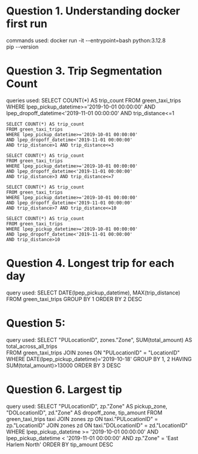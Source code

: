 # Question 1. Understanding docker first run
commands used: 
	docker run -it --entrypoint=bash python:3.12.8  
	pip --version

# Question 3. Trip Segmentation Count
queries used:
	SELECT COUNT(*) AS trip_count 
	FROM green_taxi_trips  
	WHERE lpep_pickup_datetime>='2019-10-01 00:00:00' 
	AND lpep_dropoff_datetime<'2019-11-01 00:00:00'
	AND trip_distance<=1

	SELECT COUNT(*) AS trip_count 
	FROM green_taxi_trips 
	WHERE lpep_pickup_datetime>='2019-10-01 00:00:00' 
	AND lpep_dropoff_datetime<'2019-11-01 00:00:00'
	AND trip_distance>1 AND trip_distance<=3

	SELECT COUNT(*) AS trip_count 
	FROM green_taxi_trips 
	WHERE lpep_pickup_datetime>='2019-10-01 00:00:00' 
	AND lpep_dropoff_datetime<'2019-11-01 00:00:00'
	AND trip_distance>3 AND trip_distance<=7
	
	SELECT COUNT(*) AS trip_count 
	FROM green_taxi_trips 
	WHERE lpep_pickup_datetime>='2019-10-01 00:00:00' 
	AND lpep_dropoff_datetime<'2019-11-01 00:00:00'
	AND trip_distance>7 AND trip_distance<=10

	SELECT COUNT(*) AS trip_count 
	FROM green_taxi_trips 
	WHERE lpep_pickup_datetime>='2019-10-01 00:00:00' 
	AND lpep_dropoff_datetime<'2019-11-01 00:00:00'
	AND trip_distance>10

# Question 4. Longest trip for each day
query used:
	SELECT DATE(lpep_pickup_datetime), 
	       MAX(trip_distance) 
	FROM green_taxi_trips 
	GROUP BY 1 
	ORDER BY 2 DESC

# Question 5:
query used:
	SELECT "PULocationID", zones."Zone", SUM(total_amount) AS total_across_all_trips  
	FROM green_taxi_trips JOIN zones ON
	"PULocationID" = "LocationID"
	WHERE DATE(lpep_pickup_datetime)='2019-10-18'
	GROUP BY 1, 2
	HAVING SUM(total_amount)>13000
	ORDER BY 3 DESC

# Question 6. Largest tip
query used:
	SELECT "PULocationID",
		   zp."Zone" AS pickup_zone,
		   "DOLocationID", 
		   zd."Zone" AS dropoff_zone,
		   tip_amount
	FROM green_taxi_trips taxi
	JOIN zones zp
	ON taxi."PULocationID" = zp."LocationID"
	JOIN zones zd
	ON taxi."DOLocationID" = zd."LocationID"
	WHERE lpep_pickup_datetime >= '2019-10-01 00:00:00'
	AND lpep_pickup_datetime < '2019-11-01 00:00:00'
	AND zp."Zone" = 'East Harlem North'
	ORDER BY tip_amount DESC


